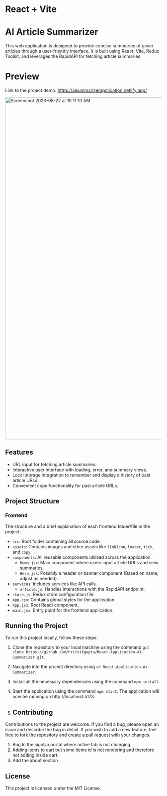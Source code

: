 # React + Vite
# AI Article Summarizer

This web application is designed to provide concise summaries of given articles through a user-friendly interface. It is built using React, Vite, Redux Toolkit, and leverages the RapidAPI for fetching article summaries.

# Preview
Link to the project demo: https://aisummarizerapplication.netlify.app/

<img width="1098" alt="Screenshot 2023-08-22 at 10 11 10 AM" src="https://github.com/hritvikgupta/React-Application-Ai-Summarizer/assets/60143996/cd56aff1-e520-401b-a9e4-28980acee19e">

## Features

- URL input for fetching article summaries.
- Interactive user interface with loading, error, and summary views.
- Local storage integration to remember and display a history of past article URLs.
- Convenient copy functionality for past article URLs.

## Project Structure

### Frontend

The structure and a brief explanation of each frontend folder/file in the project:

- `src`: Root folder containing all source code.
- `assets`: Contains images and other assets like `linkIcon`, `loader`, `tick`, and `copy`.
- `components`: All reusable components utilized across the application.
    * `Demo.jsx`: Main component where users input article URLs and view summaries.
    * `Hero.jsx`: Possibly a header or banner component (Based on name; adjust as needed).
- `services`: Includes services like API calls.
    * `article.js`: Handles interactions with the RapidAPI endpoint.
- `store.js`: Redux store configuration file.
- `App.css`: Contains global styles for the application.
- `App.jsx`: Root React component.
- `main.jsx`: Entry point for the frontend application.


## Running the Project

To run this project locally, follow these steps:

1. Clone the repository to your local machine using the command `git clone https://github.com/hritvikgupta/React-Application-Ai-Summarizer.git`.
2. Navigate into the project directory using `cd React-Application-Ai-Summarizer`.
3. Install all the necessary dependencies using the command `npm install`.
4. Start the application using the command `npm start`. The application will now be running on http://localhost:5173.

5. ## Contributing

Contributions to the project are welcome. If you find a bug, please open an issue and describe the bug in detail. If you wish to add a new feature, feel free to fork the repository and create a pull request with your changes.
1. Bug In the signUp portal where active tab is not changing.
2. Adding items to cart but some items id is not rendering and therefore not adding inside cart.
3. Add the about section

## License

This project is licensed under the MIT License.
